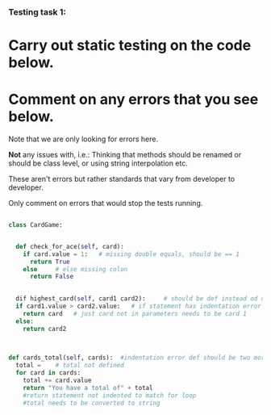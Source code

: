 ### Testing task 1:

# Carry out static testing on the code below.
# Comment on any errors that you see below.

Note that we are only looking for errors here.

**Not** any issues with, i.e.: 
Thinking that methods should be renamed or should be class level, or using string interpolation etc. 

These aren't errors but rather standards that vary from developer to developer. 

Only comment on errors that would stop the tests running.

```python

class CardGame:


  def check_for_ace(self, card):
    if card.value = 1:   # missing double equals, should be == 1
      return True
    else     # else missing colon
      return False
   

  dif highest_card(self, card1 card2):     # should be def instead od dif, no comma after card1  
  if card1.value > card2.value:   # if statement has indentation error
    return card   # just card not in parameters needs to be card 1 
  else:
    return card2
  


def cards_total(self, cards):  #indentation error def should be two more spaces two the right
  total =    # total not defined
  for card in cards:
    total += card.value
    return "You have a total of" + total
    #return statement not indented to match for loop
    #total needs to be converted to string
    
  
```
